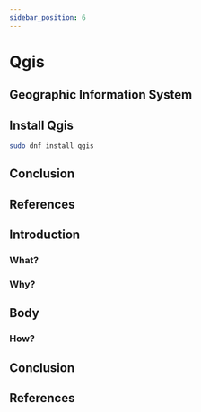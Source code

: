 ```yaml
---
sidebar_position: 6
---
```


# Qgis 
## Geographic Information System

## Install Qgis
``` bash
sudo dnf install qgis
```

## Conclusion

## References

## Introduction
### What?

### Why?

## Body
### How?

## Conclusion

## References